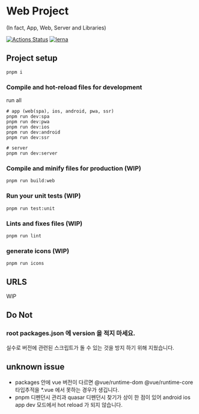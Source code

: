 # Web Project 
(In fact, App, Web, Server and Libraries)

[![Actions Status](https://github.com/innovirus/web/workflows/Build%20and%20Deploy/badge.svg)](https://github.com/innovirus/web/actions)
[![lerna](https://img.shields.io/badge/maintained%20with-lerna-cc00ff.svg)](https://lerna.js.org/)

## Project setup
```
pnpm i
```

### Compile and hot-reload files for development

run all
``` shell
# app (web(spa), ios, android, pwa, ssr)
pnpm run dev:spa
pnpm run dev:pwa
pnpm run dev:ios
pnpm run dev:android
pnpm run dev:ssr

# server
pnpm run dev:server

```

### Compile and minify files for production (WIP)
```
pnpm run build:web
```

### Run your unit tests (WIP)
```
pnpm run test:unit
```

### Lints and fixes files (WIP)
```
pnpm run lint
```

### generate icons (WIP)
```
pnpm run icons
```

## URLS

WIP

## Do Not

### root packages.json 에 version 을 적지 마세요.
실수로 버전에 관련된 스크립트가 돌 수 있는 것을 방지 하기 위해 지웠습니다.


## unknown issue
 - packages 안에 vue 버전이 다르면 @vue/runtime-dom @vue/runtime-core 타입추적을 *.vue 에서 못하는 경우가 생깁니다.
 - pnpm 디펜던시 관리과 quasar 디펜던시 찾기가 상이 한 점이 있어 android ios app dev 모드에서 hot reload 가 되지 않습니다.


